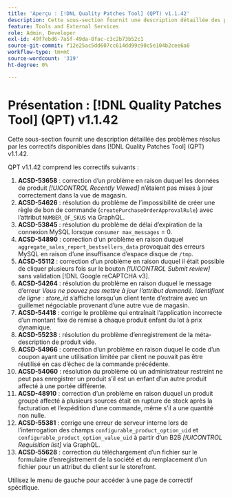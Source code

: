 ```yaml
---
title: 'Aperçu : [!DNL Quality Patches Tool] (QPT) v1.1.42'
description: Cette sous-section fournit une description détaillée des problèmes résolus par les correctifs disponibles dans [!DNL Quality Patches Tool] (QPT) v1.1.42.
feature: Tools and External Services
role: Admin, Developer
exl-id: 49f7ebd6-7a5f-49da-8fac-c3c2b73b52c1
source-git-commit: f12e25ac5dd607cc614dd99c90c5e104b2cee6a8
workflow-type: tm+mt
source-wordcount: '319'
ht-degree: 0%

---
```


# Présentation : [!DNL Quality Patches Tool] (QPT) v1.1.42

Cette sous-section fournit une description détaillée des problèmes résolus par les correctifs disponibles dans [!DNL Quality Patches Tool] (QPT) v1.1.42.

QPT v1.1.42 comprend les correctifs suivants :

1. **ACSD-53658** : correction d’un problème en raison duquel les données de produit *[!UICONTROL Recently Viewed]* n’étaient pas mises à jour correctement dans la vue de magasin.
1. **ACSD-54626** : résolution du problème de l’impossibilité de créer une règle de bon de commande (`createPurchaseOrderApprovalRule`) avec l’attribut `NUMBER_OF_SKUS` via GraphQL.
1. **ACSD-53845** : résolution du problème de délai d’expiration de la connexion MySQL lorsque `consumer max_messages` = 0.
1. **ACSD-54890** : correction d’un problème en raison duquel `aggregate_sales_report_bestsellers_data` provoquait des erreurs MySQL en raison d’une insuffisance d’espace disque de `/tmp`.
1. **ACSD-55112** : correction d’un problème en raison duquel il était possible de cliquer plusieurs fois sur le bouton *[!UICONTROL Submit review]* sans validation [!DNL Google reCAPTCHA v3].
1. **ACSD-54264** : résolution du problème en raison duquel le message d’erreur *Vous ne pouvez pas mettre à jour l’attribut demandé. Identifiant de ligne : store_id* s’affiche lorsqu’un client tente d’extraire avec un guillemet négociable provenant d’une autre vue de magasin.
1. **ACSD-54418** : corrige le problème qui entraînait l’application incorrecte d’un montant fixe de remise à chaque produit enfant du lot à prix dynamique.
1. **ACSD-55238** : résolution du problème d’enregistrement de la méta-description de produit vide.
1. **ACSD-54966** : correction d’un problème en raison duquel le code d’un coupon ayant une utilisation limitée par client ne pouvait pas être réutilisé en cas d’échec de la commande précédente.
1. **ACSD-54060** : résolution du problème où un administrateur restreint ne peut pas enregistrer un produit s’il est un enfant d’un autre produit affecté à une portée différente.
1. **ACSD-48910** : correction d’un problème en raison duquel un produit groupé affecté à plusieurs sources était en rupture de stock après la facturation et l’expédition d’une commande, même s’il a une quantité non nulle.
1. **ACSD-55381** : corrige une erreur de serveur interne lors de l’interrogation des champs `configurable_product_option_uid` et `configurable_product_option_value_uid` à partir d’un B2B *[!UICONTROL Requisition list]* via GraphQL.
1. **ACSD-55628** : correction du téléchargement d’un fichier sur le formulaire d’enregistrement de la société et du remplacement d’un fichier pour un attribut du client sur le storefront.

Utilisez le menu de gauche pour accéder à une page de correctif spécifique.
